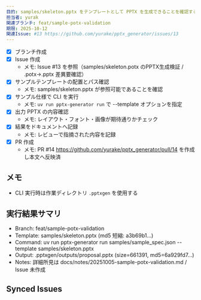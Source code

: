 ```yaml
---
目的: samples/skeleton.pptx をテンプレートとして PPTX を生成できることを確認する
担当者: yurak
関連ブランチ: feat/sample-potx-validation
期限: 2025-10-12
関連Issue: #13 https://github.com/yurake/pptx_generator/issues/13
---
```

<!-- Archived: 2025-10-05T17:17:04Z after merge PR #14 -->
<!-- Status: Completed -->

- [x] ブランチ作成
- [x] Issue 作成
  - メモ: Issue #13 を参照（samples/skeleton.potx のPPTX生成検証 / .potx→.pptx 差異要確認）
- [x] サンプルテンプレートの配置とパス確認
  - メモ: samples/skeleton.pptx が参照可能であることを確認
- [x] サンプル仕様で CLI を実行
  - メモ: `uv run pptx-generator run` で --template オプションを指定
- [x] 出力 PPTX の内容確認
  - メモ: レイアウト・フォント・画像が期待通りかチェック
- [x] 結果をドキュメントへ記録
  - メモ: レビューで指摘された内容を記録
- [x] PR 作成
  - メモ: PR #14 https://github.com/yurake/pptx_generator/pull/14 を作成し本文へ反映済

## メモ
- CLI 実行時は作業ディレクトリ `.pptxgen` を使用する

## 実行結果サマリ
- Branch: feat/sample-potx-validation
- Template: samples/skeleton.pptx (md5 短縮: a3b69b1...)
- Command: uv run pptx-generator run samples/sample_spec.json --template samples/skeleton.pptx
- Output: .pptxgen/outputs/proposal.pptx (size=661391, md5=6a929fd7...)
- Notes: 詳細所見は docs/notes/20251005-sample-potx-validation.md / Issue 未作成

<!-- BEGIN: issues-sync -->
## Synced Issues
<!-- END: issues-sync -->
